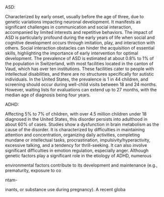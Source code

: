 
ASD:

Characterized by early onset, usually before the age of three, due to genetic variations impacting neuronal development. It manifests as significant challenges in communication and social interaction, accompanied by limited interests and repetitive behaviors. The impact of ASD is particularly profound during the early years of life when social and cognitive development occurs through imitation, play, and interaction with others. Social interaction obstacles can hinder the acquisition of essential skills, highlighting the importance of early intervention for optimal development. The prevalence of ASD is estimated at about 0.8% to 1% of the population in Switzerland, with most facilities located in the canton of Vaud, which has over ten institutions. These facilities cater to people with intellectual disabilities, and there are no structures specifically for autistic individuals. In the United States, the prevalence is 1 in 44 children, and screening should occur during well-child visits between 18 and 24 months. However, waiting lists for evaluations can extend up to 27 months, with the median age of diagnosis being four years.

ADHD:

Affecting 5% to 7% of children, with over 4.5 million children under 18 diagnosed in the United States, this disorder persists into adulthood in about 60% of cases. Studies show a dysfunction in brain metabolism
as the cause of the disorder. It is characterized by difficulties in maintaining attention and concentration, organizing daily activities, completing mundane or intellectual tasks, procrastination, impulsivity/hyperactivity, excessive talking, and a tendency for thrill-seeking. It can also involve significant difficulties in emotion regulation, especially anger. Although genetic factors play a significant role in the etiology of ADHD, numerous

environmental factors contribute to its development and maintenance (e.g., prematurity, exposure to co

ntam-

inants, or substance use during pregnancy). A recent globa
